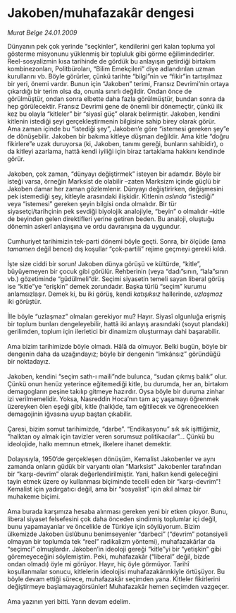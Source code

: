 # Jakoben/muhafazakâr dengesi

*Murat Belge 24.01.2009*

<div class="taraf_structure_2col_1zq">
<div class="margen_n">



 <p>Dünyanın pek çok yerinde “seçkinler”, kendilerini geri kalan topluma yol gösterme misyonunu yüklenmiş bir topluluk gibi görme eğilimindedirler. Reel-sosyalizmin kısa tarihinde de gördük bu anlayışın getirdiği birtakım kombinezonları, Politbüroları, “Bilim Emekçileri” diye adlandırılan uzman kurullarını vb. Böyle görürler, çünkü tarihte “bilgi”nin ve “fikir”in tartışılmaz bir yeri, önemi vardır. Bunun için “Jakoben” terimi, Fransız Devrimi’nin ortaya çıkardığı bir terim olsa da, onunla sınırlı değildir. Ondan önce de görülmüştür, ondan sonra elbette daha fazla görülmüştür, bundan sonra da hep görülecektir. Fransız Devrimi gene de önemli bir dönemeçtir, çünkü ilk kez bu olayla “kitleler” bir “siyasî güç” olarak belirmiştir. Jakoben, kendini kitlenin istediği şeyi gerçekleştirmenin bilgisine sahip birey olarak görür. Ama zaman içinde bu “istediği şey”, Jakoben’e göre “istemesi gereken şey”e de dönüşebilir. Jakoben bir bakıma kitleye düşman değildir. Ama kitle “doğru fikirlere”e uzak duruyorsa (ki, Jakoben, tanımı gereği, bunların sahibidir), o da kitleyi azarlama, hattâ kendi iyiliği için biraz tartaklama hakkını kendinde görür. <br/><br/>Jakoben, çok zaman, “dünyayı değiştirmek” isteyen bir adamdır. Böyle bir isteği varsa, örneğin Marksist de olabilir –zaten Marksizm içinde güçlü bir Jakoben damar her zaman gözlemlenir. Dünyayı değiştirirken, değişmesini pek istemediği şey, kitleyle arasındaki ilişkidir. Kitlenin <i>aslında</i> “istediği” veya “istemesi” gereken şeyin bilgisi onda olmalıdır. Bir tür siyasetçi/tarihçinin pek sevdiği biyolojik analojiyle, “beyin” o olmalıdır –kitle de beyinden gelen direktifleri yerine getiren beden. Bu analoji, oluştuğu dönemin askerî anlayışına ve ordu davranışına da uygundur. <br/><br/>Cumhuriyet tarihimizin tek-parti dönemi böyle geçti. Sonra, bir ölçüde (ama <i>tamamen</i> değil bence) dış koşullar “çok-partili” rejime geçmeyi gerekli kıldı. <br/><br/>İşte size ciddi bir sorun! Jakoben dünya görüşü ve kültürde, “kitle”, büyüyemeyen bir çocuk gibi görülür. Rehberinin (veya “dadı”sının, “lala”sının vb.) gözetiminde “güdülmeli”dir. Seçimi siyasetin temeli sayan liberal görüş ise “kitle”ye “erişkin” demek zorundadır. Başka türlü “seçim” kurumu anlamsızlaşır. Demek ki, bu iki görüş, kendi <i>katışıksız</i> hallerinde, <i>uzlaşmaz</i> iki görüştür. <br/><br/>İlle böyle “uzlaşmaz” olmaları gerekiyor mu? Hayır. Siyasî olgunluğa erişmiş bir toplum bunları dengeleyebilir, hattâ iki anlayış arasındaki (soyut plandaki) gerilimden, toplum için ilerletici bir dinamizm oluşturmayı dahi başarabilir. <br/><br/>Ama bizim tarihimizde böyle olmadı. Hâlâ da olmuyor. Belki bugün, böyle bir dengenin daha da uzağındayız; böyle bir dengenin “imkânsız” göründüğü bir noktadayız. <br/><br/>Jakoben, kendini “seçim sath-ı maili”nde bulunca, “sudan çıkmış balık” olur. Çünkü onun henüz yeterince eğitemediği kitle, bu durumda, her an, birtakım demagogların peşine takılıp gitmeye hazırdır. Oysa böyle bir duruma zinhar izi verilmemelidir. Yoksa, Nasreddin Hoca’nın tam aç yaşamayı öğrenmek üzereyken ölen eşeği gibi, kitle (halk)de, tam eğitilecek ve öğrenecekken demagojinin iğvasına uyup baştan çıkabilir. <br/><br/>Çaresi, bizim somut tarihimizde, “darbe”. “Endikasyonu” sık sık işittiğimiz, “halktan oy almak için tavizler veren sorumsuz politikacılar”... Çünkü bu ideolojide, halkı memnun etmek, ilkelere ihanet demektir. <br/><br/>Dolayısıyla, 1950’de gerçekleşen dönüşüm, Kemalist Jakobenler ve aynı zamanda onların güdük bir varyantı olan “Marksist” Jakobenler tarafından bir “karşı-devrim” olarak değerlendirilmiştir. Yani, halkın kendi geleceğini tayin etmek üzere oy kullanması biçiminde tecelli eden bir “karşı-devrim”! Kemalist için yadırgatıcı değil, ama bir “sosyalist” için akıl almaz bir muhakeme biçimi. <br/><br/>Ama burada karşımıza hesaba alınması gereken yeni bir etken çıkıyor. Bunu, liberal siyaset felsefesini çok daha önceden sindirmiş toplumlar içi değil, bunu yapamayanlar ve öncelikle de Türkiye için söylüyorum. Bizim ülkemizde Jakoben üslûbunu benimseyenler “darbeci” (“devrim” potansiyeli olmayan bir toplumda tek “reel” radikalizm yöntemi), muhafazakârlar da “seçimci” olmuşlardır. Jakoben’in ideoloji gereği “kitle”yi bir “yetişkin” gibi göremeyeceğini söylemiştim. Peki, muhafazakâr (“liberal” değil, bizde ondan olmadı) öyle mi görüyor. Hayır, hiç öyle görmüyor. Tarihî koşullanmalar sonucu, kitlelerin ideolojisi muhafazakârınkiyle örtüşüyor. Bu böyle devam ettiği sürece, muhafazakâr seçimden yana. Kitleler fikirlerini değiştirmeye başlamayagörsünler! Muhafazakâr hemen seçimden vazgeçer. <br/><br/>Ama yazının yeri bitti. Yarın devam edelim.</p>

<br/>


<div id="taraf_not">
</div>

</div>


</div>
